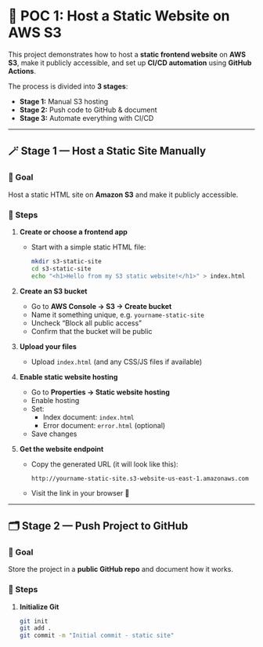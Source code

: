 # 🧩 POC 1: Host a Static Website on AWS S3

This project demonstrates how to host a **static frontend website** on **AWS S3**, make it publicly accessible, and set up **CI/CD automation** using **GitHub Actions**.

The process is divided into **3 stages**:

- **Stage 1:** Manual S3 hosting  
- **Stage 2:** Push code to GitHub & document  
- **Stage 3:** Automate everything with CI/CD  

---

## 🪄 Stage 1 — Host a Static Site Manually

### 🎯 Goal
Host a static HTML site on **Amazon S3** and make it publicly accessible.

### 🧰 Steps

1. **Create or choose a frontend app**
   - Start with a simple static HTML file:
     ```bash
     mkdir s3-static-site
     cd s3-static-site
     echo "<h1>Hello from my S3 static website!</h1>" > index.html
     ```

2. **Create an S3 bucket**
   - Go to **AWS Console → S3 → Create bucket**
   - Name it something unique, e.g. `yourname-static-site`
   - Uncheck “Block all public access”
   - Confirm that the bucket will be public

3. **Upload your files**
   - Upload `index.html` (and any CSS/JS files if available)

4. **Enable static website hosting**
   - Go to **Properties → Static website hosting**
   - Enable hosting
   - Set:
     - Index document: `index.html`
     - Error document: `error.html` (optional)
   - Save changes

5. **Get the website endpoint**
   - Copy the generated URL (it will look like this):
     ```
     http://yourname-static-site.s3-website-us-east-1.amazonaws.com
     ```
   - Visit the link in your browser 🎉

---

## 🗂️ Stage 2 — Push Project to GitHub

### 🎯 Goal
Store the project in a **public GitHub repo** and document how it works.

### 🧰 Steps

1. **Initialize Git**
   ```bash
   git init
   git add .
   git commit -m "Initial commit - static site"
